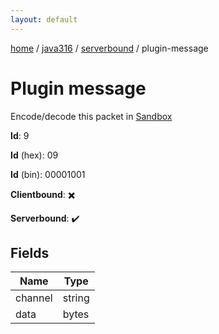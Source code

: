 ```yaml
---
layout: default
---
```


[home](/)  /  [java316](/protocol/java316)  /  [serverbound](/protocol/java316/serverbound)  /  plugin-message

# Plugin message

Encode/decode this packet in [Sandbox](../../../sandbox/java316#Serverbound.PluginMessage)

**Id**: 9

**Id** (hex): 09

**Id** (bin): 00001001

**Clientbound**: ✖️

**Serverbound**: ✔️

## Fields

Name | Type
---|---
channel | string
data | bytes

